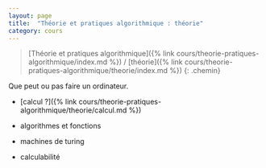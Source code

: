 ```yaml
---
layout: page
title:  "Théorie et pratiques algorithmique : théorie"
category: cours
---
```


> [Théorie et pratiques algorithmique]({% link cours/theorie-pratiques-algorithmique/index.md %}) / [théorie]({% link cours/theorie-pratiques-algorithmique/theorie/index.md %})
{: .chemin}

Que peut ou pas faire un ordinateur.

* [calcul ?]({% link cours/theorie-pratiques-algorithmique/theorie/calcul.md %})

* algorithmes et fonctions
* machines de turing
* calculabilité
